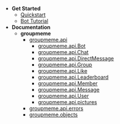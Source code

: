 <!-- docs/_sidebar.md -->
* **Get Started**
  * [Quickstart](/get-started/quickstart.md)
  * [Bot Tutorial](/get-started/bot-tutorial.md)
* **Documentation**
  * **groupmeme**
    * [groupmeme.api](/groupmeme/api/)
      * [groupmeme.api.Bot](/groupmeme/api/bot)
      * [groupmeme.api.Chat](/groupmeme/api/chat)
      * [groupmeme.api.DirectMessage](/groupmeme/api/direct_message)
      * [groupmeme.api.Group](/groupmeme/api/group)
      * [groupmeme.api.Like](/groupmeme/api/like)
      * [groupmeme.api.Leaderboard](/groupmeme/api/leaderboard)
      * [groupmeme.api.Member](/groupmeme/api/member)
      * [groupmeme.api.Message](/groupmeme/api/message)
      * [groupmeme.api.User](/groupmeme/api/user)
      * [groupmeme.api.pictures](/groupmeme/api/pictures)
    * [groupmeme.api.errors](/groupmeme/api/errors)
    * [groupmeme.objects](/groupmeme/objects/)